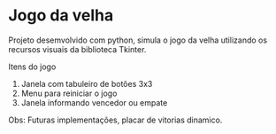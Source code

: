 # Jogo da velha

Projeto desemvolvido com python, simula o jogo da velha utilizando os recursos visuais da biblioteca Tkinter.

Itens do jogo
1) Janela com tabuleiro de botões 3x3
2) Menu para reiniciar o jogo
3) Janela informando vencedor ou empate

Obs: Futuras implementações, placar de vitorias dinamico.
